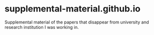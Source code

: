 # supplemental-material.github.io
Supplemental material of the papers that disappear from university and research institution I was working in.
